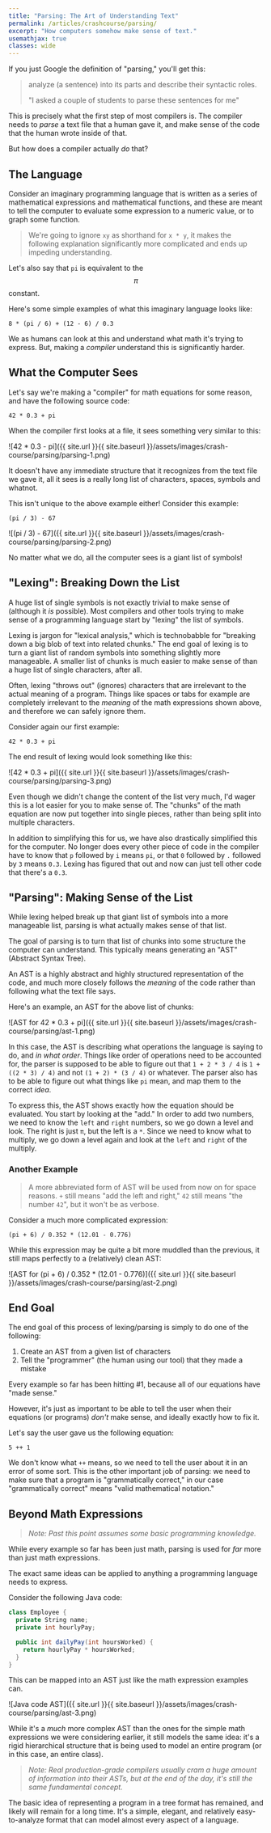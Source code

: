 ```yaml
---
title: "Parsing: The Art of Understanding Text"
permalink: /articles/crashcourse/parsing/
excerpt: "How computers somehow make sense of text."
usemathjax: true
classes: wide
---
```


If you just Google the definition of "parsing," you'll get this:

> analyze (a sentence) into its parts and describe their syntactic roles.
> 
> "I asked a couple of students to parse these sentences for me"

This is precisely what the first step of most compilers is. The compiler needs to *parse* a text file that a human gave it, and make sense of the code that the human wrote inside of that. 

But how does a compiler actually *do* that? 

## The Language
Consider an imaginary programming language that is written as a series of mathematical expressions and mathematical functions, and these are meant to tell the computer to evaluate some expression to a numeric value, or to graph some function. 

> We're going to ignore `xy` as shorthand for `x * y`, it makes the following explanation significantly more complicated and ends up impeding understanding. 

Let's also say that `pi` is equivalent to the $$ \pi $$ constant.

Here's some simple examples of what this imaginary language looks like: 

~~~
8 * (pi / 6) + (12 - 6) / 0.3
~~~

We as humans can look at this and understand what math it's trying to express. But, making a *compiler* understand this is significantly harder. 

## What the Computer Sees

Let's say we're making a "compiler" for math equations for some reason, and have the following source code:

~~~
42 * 0.3 + pi
~~~

When the compiler first looks at a file, it sees something very similar to this:

![42 * 0.3 - pi]({{ site.url }}{{ site.baseurl }}/assets/images/crash-course/parsing/parsing-1.png)

It doesn't have any immediate structure that it recognizes from the text file we gave it, all it sees is a really long list of characters, spaces, symbols and whatnot. 

This isn't unique to the above example either! Consider this example:

~~~
(pi / 3) - 67
~~~

![(pi / 3) - 67]({{ site.url }}{{ site.baseurl }}/assets/images/crash-course/parsing/parsing-2.png)

No matter what we do, all the computer sees is a giant list of symbols! 

## "Lexing": Breaking Down the List
A huge list of single symbols is not exactly trivial to make sense of (although it *is* possible). Most compilers and other tools trying to make sense of a programming language start by "lexing" the list of symbols.

Lexing is jargon for "lexical analysis," which is technobabble for "breaking down a big blob of text into related chunks." The end goal of lexing is to turn a giant list of random symbols into something slightly more manageable. A smaller list of chunks is much easier to make sense of than a huge list of single characters, after all. 

Often, lexing "throws out" (ignores) characters that are irrelevant to the actual meaning of a program. Things like spaces or tabs for example are completely irrelevant to the *meaning* of the math expressions shown above, and therefore we can safely ignore them. 


Consider again our first example:

~~~
42 * 0.3 + pi
~~~

The end result of lexing would look something like this:

![42 * 0.3 + pi]({{ site.url }}{{ site.baseurl }}/assets/images/crash-course/parsing/parsing-3.png)

Even though we didn't change the content of the list very much, I'd wager this is a lot easier for you
to make sense of. The "chunks" of the math equation are now put together into single pieces, rather than
being split into multiple characters. 

In addition to simplifying this for us, we have also drastically simplified this for the computer. No longer does every other piece of code in the compiler have to know that `p` followed by `i` means `pi`, or that `0` followed by `.` followed by `3`  means `0.3`. Lexing has figured that out and now can just tell other code that there's a `0.3`. 

## "Parsing": Making Sense of the List
While lexing helped break up that giant list of symbols into a more manageable list, parsing is what actually makes sense of that list. 

The goal of parsing is to turn that list of chunks into some structure the computer can understand. This typically means generating an "AST" (Abstract Syntax Tree). 

An AST is a highly abstract and highly structured representation of the code, and much more closely follows the *meaning* of the code rather than following what the text file says. 

Here's an example, an AST for the above list of chunks:

![AST for 42 * 0.3 + pi]({{ site.url }}{{ site.baseurl }}/assets/images/crash-course/parsing/ast-1.png)

In this case, the AST is describing what operations the language is saying to do, and *in what order*. Things like order of operations need to be accounted for, the parser is supposed to be able to figure out that `1 + 2 * 3 / 4` is `1 + ((2 * 3) / 4)` and not `(1 + 2) * (3 / 4)` or whatever. The parser also has to be able to figure out what things like `pi` mean, and map them to the correct *idea*.

To express this, the AST shows exactly how the equation should be evaluated. You start by looking at the "add." In order to add two numbers, we need to know the `left` and `right` numbers, 
so we go down a level and look. The right is just `π`, but the
left is a `*`. Since we need to know what to multiply, we go down a level again and look at the `left` and `right` of the multiply.

### Another Example
> A more abbreviated form of AST will be used from now on for space reasons. `+` still means "add the left and right," `42` still means "the number `42`", but it won't be as verbose.

Consider a much more complicated expression:

~~~
(pi + 6) / 0.352 * (12.01 - 0.776)
~~~

While this expression may be quite a bit more muddled than the previous, it still maps perfectly to a (relatively) clean AST:

![AST for (pi + 6) / 0.352 * (12.01 - 0.776)]({{ site.url }}{{ site.baseurl }}/assets/images/crash-course/parsing/ast-2.png)

## End Goal

The end goal of this process of lexing/parsing is simply to do one of the following:

1. Create an AST from a given list of characters
2. Tell the "programmer" (the human using our tool) that they made a mistake

Every example so far has been hitting #1, because all of our equations have "made sense."

However, it's just as important to be able to tell the user when their equations (or programs)
*don't* make sense, and ideally exactly how to fix it. 

Let's say the user gave us the following equation:

~~~
5 ++ 1
~~~

We don't know what `++` means, so we need to tell the user about it in an error of some sort. This 
is the other important job of parsing: we need to make sure that a program is "grammatically correct,"
in our case "grammatically correct" means "valid mathematical notation."

## Beyond Math Expressions

> *Note: Past this point assumes some basic programming knowledge.*

While every example so far has been just math, parsing is used for *far* more than just math expressions. 

The exact same ideas can be applied to anything a programming language needs to express. 

Consider the following Java code:

~~~ cs
class Employee {
  private String name;
  private int hourlyPay;

  public int dailyPay(int hoursWorked) {
    return hourlyPay * hoursWorked;  
  }
}
~~~

This can be mapped into an AST just like the math expression examples can. 

![Java code AST]({{ site.url }}{{ site.baseurl }}/assets/images/crash-course/parsing/ast-3.png)

While it's a *much* more complex AST than the ones for the simple math expressions
we were considering earlier, it still models the same idea: it's a rigid hierarchical
structure that is being used to model an entire program (or in this case, an entire class).

> *Note: Real production-grade compilers usually cram a huge amount of information into their ASTs, but* 
> *at the end of the day, it's still the same fundamental concept.*

The basic idea of representing a program in a tree format has remained, and likely
will remain for a long time. It's a simple, elegant, and relatively easy-to-analyze
format that can model almost every aspect of a language.